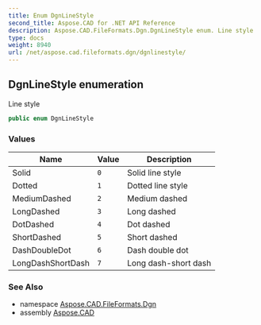 ```yaml
---
title: Enum DgnLineStyle
second_title: Aspose.CAD for .NET API Reference
description: Aspose.CAD.FileFormats.Dgn.DgnLineStyle enum. Line style
type: docs
weight: 8940
url: /net/aspose.cad.fileformats.dgn/dgnlinestyle/
---
```

## DgnLineStyle enumeration

Line style

```csharp
public enum DgnLineStyle
```

### Values

| Name | Value | Description |
| --- | --- | --- |
| Solid | `0` | Solid line style |
| Dotted | `1` | Dotted line style |
| MediumDashed | `2` | Medium dashed |
| LongDashed | `3` | Long dashed |
| DotDashed | `4` | Dot dashed |
| ShortDashed | `5` | Short dashed |
| DashDoubleDot | `6` | Dash double dot |
| LongDashShortDash | `7` | Long dash-short dash |

### See Also

* namespace [Aspose.CAD.FileFormats.Dgn](../../aspose.cad.fileformats.dgn/)
* assembly [Aspose.CAD](../../)


